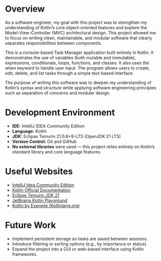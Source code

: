 # Overview

As a software engineer, my goal with this project was to strengthen my understanding of Kotlin’s core object-oriented features and explore the Model-View-Controller (MVC) architectural design. This project allowed me to focus on writing clean, maintainable, and modular software that clearly separates responsibilities between components.

This is a console-based Task Manager application built entirely in Kotlin. It demonstrates the use of variables (both mutable and immutable), expressions, conditionals, loops, functions, and classes. It also uses the when keyword to handle user input. The program allows users to create, edit, delete, and list tasks through a simple text-based interface.

The purpose of writing this software was to deepen my understanding of Kotlin’s syntax and structure while applying software engineering principles such as separation of concerns and modular design.

# Development Environment

- **IDE:** IntelliJ IDEA Community Edition
- **Language:** Kotlin
- **JDK:** Eclipse Temurin 21.0.8+9-LTS (OpenJDK 21 LTS)
- **Version Control:** Git and GitHub
- **No external libraries** were used — this project relies entirely on Kotlin’s standard library and core language features.

# Useful Websites

- [IntelliJ Idea Community Edition](https://www.jetbrains.com/idea/)
- [Kotlin Official Documentation](https://kotlinlang.org/docs/home.html)
- [Eclipse Temurin JDK 21](https://adoptium.net/temurin/releases/?version=21)
- [JetBrains Kotlin Playground](https://play.kotlinlang.org/)
- [Kotlin by Example (Kotlinlang.org)](https://play.kotlinlang.org/byExample/overview)

# Future Work

- Implement persistent storage so tasks are saved between sessions.
- Introduce filtering or sorting options (e.g., by importance or status).
- Expand the project into a GUI or web-based interface using Kotlin frameworks.  
